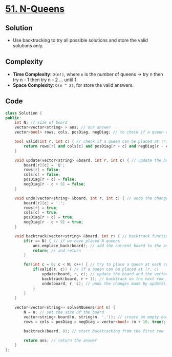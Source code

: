# [51. N-Queens](https://leetcode.com/problems/n-queens/)

## Solution
- Use backtracking to try all possible solutions and store the valid solutions only.

## Complexity
- **Time Complexity**: `O(n!)`, where `n` is the number of queens -> try n then try n - 1 then try n - 2 ... until 1.
- **Space Complexity**: `O(n ^ 2)`, for store the valid answers.

## Code
```cpp
class Solution {
public:
    int N; // size of board
    vector<vector<string> > ans; // our answer
    vector<bool> rows, cols, posDiag, negDiag; // to check if a queen can be placed at a particular position

    bool valid(int r, int c) { // check if a queen can be placed at (r, c)
        return rows[r] and cols[c] and posDiag[r + c] and negDiag[r - c + 9];
    }

    void update(vector<string> &board, int r, int c) { // update the board and the vectors after placing a queen at (r, c)
        board[r][c] = 'Q';
        rows[r] = false;
        cols[c] = false;
        posDiag[r + c] = false;
        negDiag[r - c + 9] = false;
    }

    void undo(vector<string> &board, int r, int c) { // undo the changes made by update()
        board[r][c] = '.';
        rows[r] = true;
        cols[c] = true;
        posDiag[r + c] = true;
        negDiag[r - c + 9] = true;
    }

    void backtrack(vector<string> &board, int r) { // backtrack function
        if(r == N) { // if we have placed N queens
            ans.emplace_back(board); // add the current board to the answer
            return; // and return
        }

        for(int c = 0; c < N; c++) { // try to place a queen at each column of the current row
            if(valid(r, c)) { // if a queen can be placed at (r, c)
                update(board, r, c); // update the board and the vectors
                backtrack(board, r + 1); // backtrack on the next row
                undo(board, r, c); // undo the changes made by update()
            }
        }
    }
    
    vector<vector<string>> solveNQueens(int n) {
        N = n; // set the size of the board
        vector<string> board(n, string(n, '.')); // create an empty board 
        rows = cols = posDiag = negDiag = vector<bool> (n + 10, true); // initialize the vectors

        backtrack(board, 0); // start backtracking from the first row

        return ans; // return the answer
    }
};
```